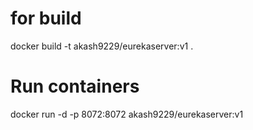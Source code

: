 # for build
docker build -t akash9229/eurekaserver:v1 .


# Run containers
docker run -d -p 8072:8072 akash9229/eurekaserver:v1